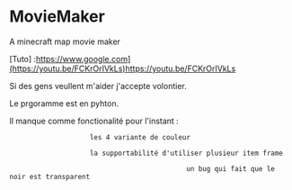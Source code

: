 # MovieMaker
A minecraft map movie maker

[Tuto] :https://www.google.com](https://youtu.be/FCKrOrIVkLs)https://youtu.be/FCKrOrIVkLs

Si des gens veullent m'aider j'accepte volontier.

Le prgoramme est en pyhton.

Il manque comme fonctionalité pour l'instant :  

						les 4 variante de couleur

						la supportabilité d'utiliser plusieur item frame
	
                                                un bug qui fait que le noir est transparent
                                                

